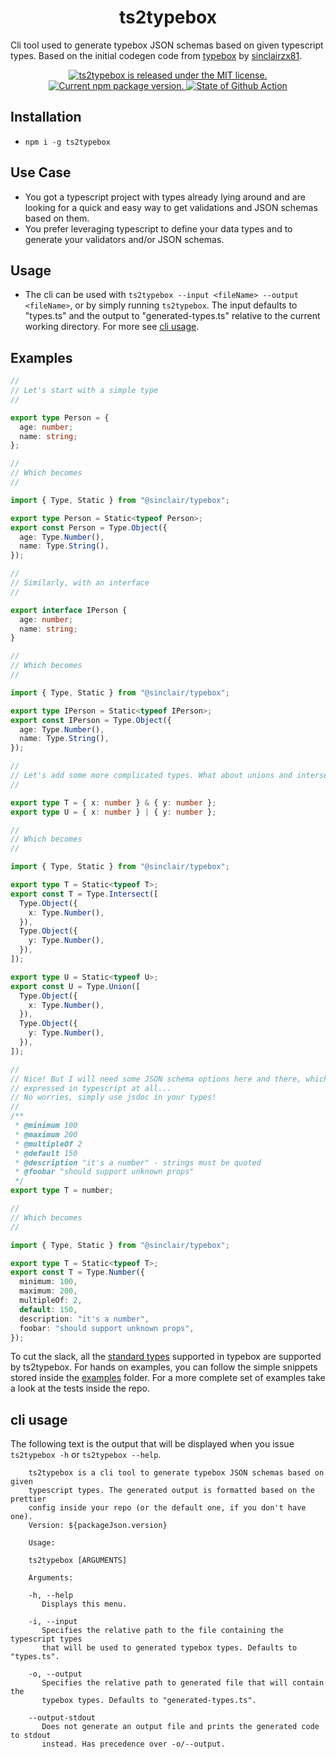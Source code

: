 <h1 align="center">
    ts2typebox
</h1>

Cli tool used to generate typebox JSON schemas based on given typescript types.
Based on the initial codegen code from
[typebox](https://github.com/sinclairzx81/typebox) by
[sinclairzx81](https://github.com/sinclairzx81).

<p align="center">
  <a href="https://github.com/xddq/ts2typebox/blob/main/LICENSE">
    <img src="https://img.shields.io/badge/license-MIT-blue.svg" alt="ts2typebox is released under the MIT license." />
  </a>
  <a href="https://www.npmjs.org/package/ts2typebox">
    <img src="https://img.shields.io/npm/v/ts2typebox?color=brightgreen&label=npm%20package" alt="Current npm package version." />
  </a>
  <a href="https://github.com/xddq/ts2typebox/actions/workflows/buildAndTest.yaml">
    <img src="https://github.com/xddq/ts2typebox/actions/workflows/buildAndTest.yaml/badge.svg" alt="State of Github Action" />
  </a>
</p>

## Installation

- `npm i -g ts2typebox`

## Use Case

- You got a typescript project with types already lying around and are looking
  for a quick and easy way to get validations and JSON schemas based on them.
- You prefer leveraging typescript to define your data types and to generate
  your validators and/or JSON schemas.

## Usage

- The cli can be used with `ts2typebox --input <fileName> --output <fileName>`,
  or by simply running `ts2typebox`. The input defaults to "types.ts" and the
  output to "generated-types.ts" relative to the current working directory. For
  more see [cli usage](#cli-usage).

## Examples

```typescript
//
// Let's start with a simple type
//

export type Person = {
  age: number;
  name: string;
};

//
// Which becomes
//

import { Type, Static } from "@sinclair/typebox";

export type Person = Static<typeof Person>;
export const Person = Type.Object({
  age: Type.Number(),
  name: Type.String(),
});

//
// Similarly, with an interface
//

export interface IPerson {
  age: number;
  name: string;
}

//
// Which becomes
//

import { Type, Static } from "@sinclair/typebox";

export type IPerson = Static<typeof IPerson>;
export const IPerson = Type.Object({
  age: Type.Number(),
  name: Type.String(),
});

//
// Let's add some more complicated types. What about unions and intersections?
//

export type T = { x: number } & { y: number };
export type U = { x: number } | { y: number };

//
// Which becomes
//

import { Type, Static } from "@sinclair/typebox";

export type T = Static<typeof T>;
export const T = Type.Intersect([
  Type.Object({
    x: Type.Number(),
  }),
  Type.Object({
    y: Type.Number(),
  }),
]);

export type U = Static<typeof U>;
export const U = Type.Union([
  Type.Object({
    x: Type.Number(),
  }),
  Type.Object({
    y: Type.Number(),
  }),
]);

//
// Nice! But I will need some JSON schema options here and there, which can't be
// expressed in typescript at all...
// No worries, simply use jsdoc in your types!
//
/**
 * @minimum 100
 * @maximum 200
 * @multipleOf 2
 * @default 150
 * @description "it's a number" - strings must be quoted
 * @foobar "should support unknown props"
 */
export type T = number;

//
// Which becomes
//

import { Type, Static } from "@sinclair/typebox";

export type T = Static<typeof T>;
export const T = Type.Number({
  minimum: 100,
  maximum: 200,
  multipleOf: 2,
  default: 150,
  description: "it's a number",
  foobar: "should support unknown props",
});
```

To cut the slack, all the [standard
types](https://github.com/sinclairzx81/typebox#standard-types) supported in
typebox are supported by ts2typebox. For hands on examples, you can follow the
simple snippets stored inside the
[examples](https://github.com/xddq/ts2typebox/tree/main/examples) folder. For a
more complete set of examples take a look at the tests inside the repo.

## cli usage

The following text is the output that will be displayed when you issue `ts2typebox -h` or
`ts2typebox --help`.

```
    ts2typebox is a cli tool to generate typebox JSON schemas based on given
    typescript types. The generated output is formatted based on the prettier
    config inside your repo (or the default one, if you don't have one).
    Version: ${packageJson.version}

    Usage:

    ts2typebox [ARGUMENTS]

    Arguments:

    -h, --help
       Displays this menu.

    -i, --input
       Specifies the relative path to the file containing the typescript types
       that will be used to generated typebox types. Defaults to "types.ts".

    -o, --output
       Specifies the relative path to generated file that will contain the
       typebox types. Defaults to "generated-types.ts".

    --output-stdout
       Does not generate an output file and prints the generated code to stdout
       instead. Has precedence over -o/--output.
```
